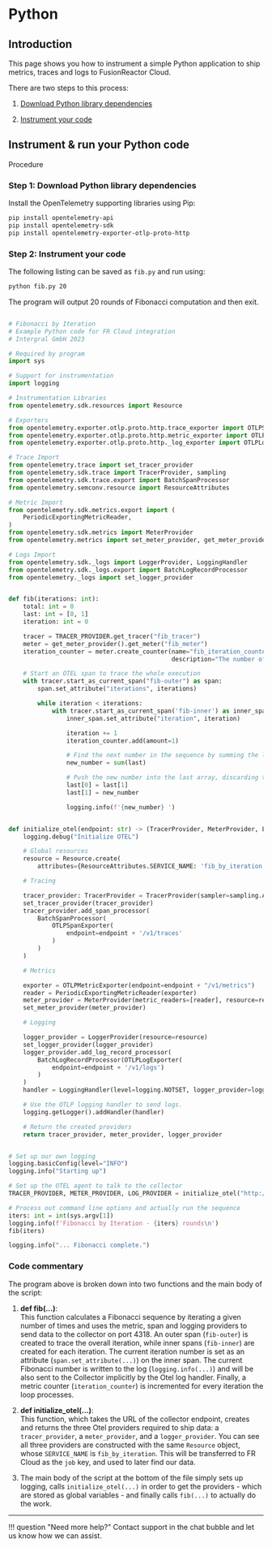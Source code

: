 # Python

## Introduction
This page shows you how to instrument a simple Python application to ship metrics, traces and logs to FusionReactor Cloud.

There are two steps to this process:

1. [Download Python library dependencies](/frdocs/Monitor-your-data/OpenTelemetry/Instrumentation/Python/#step-1-download-python-library-dependencies)

2. [Instrument your code](/frdocs/Monitor-your-data/OpenTelemetry/Instrumentation/Python/#step-2-instrument-your-code)



## Instrument & run your Python code

Procedure

### **Step 1**: Download Python library dependencies

Install the OpenTelemetry supporting libraries using Pip:

```bash
pip install opentelemetry-api
pip install opentelemetry-sdk
pip install opentelemetry-exporter-otlp-proto-http
```



### **Step 2**: Instrument your code
The following listing can be saved as `fib.py` and run using:

```bash
python fib.py 20
```

The program will output 20 rounds of Fibonacci computation and then exit.

```python

# Fibonacci by Iteration
# Example Python code for FR Cloud integration
# Intergral GmbH 2023

# Required by program
import sys

# Support for instrumentation
import logging

# Instrumentation Libraries
from opentelemetry.sdk.resources import Resource

# Exporters
from opentelemetry.exporter.otlp.proto.http.trace_exporter import OTLPSpanExporter
from opentelemetry.exporter.otlp.proto.http.metric_exporter import OTLPMetricExporter
from opentelemetry.exporter.otlp.proto.http._log_exporter import OTLPLogExporter

# Trace Import
from opentelemetry.trace import set_tracer_provider
from opentelemetry.sdk.trace import TracerProvider, sampling
from opentelemetry.sdk.trace.export import BatchSpanProcessor
from opentelemetry.semconv.resource import ResourceAttributes

# Metric Import
from opentelemetry.sdk.metrics.export import (
    PeriodicExportingMetricReader,
)
from opentelemetry.sdk.metrics import MeterProvider
from opentelemetry.metrics import set_meter_provider, get_meter_provider

# Logs Import
from opentelemetry.sdk._logs import LoggerProvider, LoggingHandler
from opentelemetry.sdk._logs.export import BatchLogRecordProcessor
from opentelemetry._logs import set_logger_provider


def fib(iterations: int):
    total: int = 0
    last: int = [0, 1]
    iteration: int = 0

    tracer = TRACER_PROVIDER.get_tracer("fib_tracer")
    meter = get_meter_provider().get_meter("fib_meter")
    iteration_counter = meter.create_counter(name="fib_iteration_counter",
                                             description="The number of iterations")

    # Start an OTEL span to trace the whole execution
    with tracer.start_as_current_span("fib-outer") as span:
        span.set_attribute("iterations", iterations)

        while iteration < iterations:
            with tracer.start_as_current_span('fib-inner') as inner_span:
                inner_span.set_attribute("iteration", iteration)

                iteration += 1
                iteration_counter.add(amount=1)

                # Find the next number in the sequence by summing the last two
                new_number = sum(last)

                # Push the new number into the last array, discarding the earliest
                last[0] = last[1]
                last[1] = new_number

                logging.info(f'{new_number} ')


def initialize_otel(endpoint: str) -> (TracerProvider, MeterProvider, LoggerProvider):
    logging.debug("Initialize OTEL")

    # Global resources
    resource = Resource.create(
        attributes={ResourceAttributes.SERVICE_NAME: 'fib_by_iteration'})

    # Tracing

    tracer_provider: TracerProvider = TracerProvider(sampler=sampling.ALWAYS_ON, resource=resource)
    set_tracer_provider(tracer_provider)
    tracer_provider.add_span_processor(
        BatchSpanProcessor(
            OTLPSpanExporter(
                endpoint=endpoint + '/v1/traces'
            )
        )
    )

    # Metrics

    exporter = OTLPMetricExporter(endpoint=endpoint + "/v1/metrics")
    reader = PeriodicExportingMetricReader(exporter)
    meter_provider = MeterProvider(metric_readers=[reader], resource=resource)
    set_meter_provider(meter_provider)

    # Logging

    logger_provider = LoggerProvider(resource=resource)
    set_logger_provider(logger_provider)
    logger_provider.add_log_record_processor(
        BatchLogRecordProcessor(OTLPLogExporter(
            endpoint=endpoint + '/v1/logs')
        )
    )
    handler = LoggingHandler(level=logging.NOTSET, logger_provider=logger_provider)

    # Use the OTLP logging handler to send logs.
    logging.getLogger().addHandler(handler)

    # Return the created providers
    return tracer_provider, meter_provider, logger_provider


# Set up our own logging
logging.basicConfig(level="INFO")
logging.info("Starting up")

# Set up the OTEL agent to talk to the collector
TRACER_PROVIDER, METER_PROVIDER, LOG_PROVIDER = initialize_otel("http://localhost:4318")

# Process out command line options and actually run the sequence
iters: int = int(sys.argv[1])
logging.info(f'Fibonacci by Iteration - {iters} rounds\n')
fib(iters)

logging.info("... Fibonacci complete.")
```

### Code commentary

The program above is broken down into two functions and the main body of the script:


1. **def fib(...)**:  
This function calculates a Fibonacci sequence by iterating a given number of times and uses the metric, span and
logging providers to send data to the collector on port 4318. An outer span (`fib-outer`) is created to trace the
overall iteration, while inner spans (`fib-inner`) are created for each iteration. The current iteration number is
set as an attribute (`span.set_attribute(...)`) on the inner span. The current Fibonacci number is written to the
log (`logging.info(...)`) and will be also sent to the Collector implicitly by the Otel log handler. Finally, a
metric counter (`iteration_counter`) is incremented for every iteration the loop processes.

2. **def initialize_otel(...)**:   
This function, which takes the URL of the collector endpoint, creates and returns the three Otel providers required
to ship data:  a `tracer_provider`, a `meter_provider`, and a `logger_provider`. You can see all three providers are
constructed with the same `Resource` object, whose `SERVICE_NAME` is `fib_by_iteration`. This will be transferred to FR Cloud as the `job` key, and used to later find our data.

3. The main body of the script at the bottom of the file simply sets up logging, calls `initialize_otel(...)` in order
to get the providers - which are stored as global variables - and finally calls `fib(...)` to actually do the work.


___


!!! question "Need more help?"
    Contact support in the chat bubble and let us know how we can assist.

